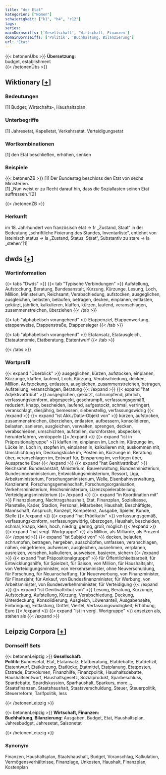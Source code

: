 ```yaml
---
title: "der Etat"
kategorien: ["Nomen"]
schwierigkeit: ["k1", "h4", "r12"]
tags:
series:
mainDornseiffs: ['Gesellschaft', 'Wirtschaft, Finanzen']
domainDornseiffs: ['Politik', 'Buchhaltung, Bilanzierung']
url: "Etat"
---
```


{{< betonenÜbs >}}
**Übersetzung:**  
budget, establishment  
{{< /betonenÜbs >}}

## Wiktionary [[+](https://de.wiktionary.org/wiki/Etat)]

### Bedeutungen
[1] Budget; Wirtschafts-, Haushaltsplan  

### Unterbegriffe
[1] Jahresetat, Kapelletat, Verkehrsetat, Verteidigungsetat  

### Wortkombinationen
[1] den Etat beschließen, erhöhen, senken  

### Beispiele
{{< betonenZB >}}
[1] Der Bundestag beschloss den Etat von sechs Ministerien.  
[1] „Nun weist er zu Recht darauf hin, dass die Soziallasten seinen Etat auffressen.“[2]  

{{< /betonenZB >}}
### Herkunft
im 18. Jahrhundert von französisch état → fr „Zustand, Staat“ in der Bedeutung „schriftliche Fixierung des Standes, Inventarliste“, entlehnt von lateinisch status → la „Zustand, Status, Staat“, Substantiv zu stare → la „stehen“[1]  



## dwds [[+](https://www.dwds.de/wb/Etat)]

### Wortinformation
{{< tabs "Dwds" >}}
{{< tab "Typische Verbindungen" >}}
Aufstellung, Aufstockung, Beratung, Bundesanstalt, Kürzung, Kürzunge, Lesung, Loch, Million, Ministerium, Reichsamt, Verabschiedung, aufstocken, ausgeglichen, ausgleichen, belasten, belaufen, betragen, decken, einplanen, entlasten, gekürzt, jährlich, kalkulieren, klaffen, kürzen, laufend, veranschlagen, zusammenstreichen, überziehen
{{< /tab >}}

{{< tab "alphabetisch vorangehend" >}}
Etappenziel, Etappenwertung, etappenweise, Etappenstraße, Etappensieger
{{< /tab >}}

{{< tab "alphabetisch vorangehend" >}}
Etatansatz, Etatausgleich, Etatautonomie, Etatberatung, Etatentwurf
{{< /tab >}}

{{< /tabs >}}

### Wortprofil
{{< expand "Überblick" >}} ausgeglichen, kürzen, aufstocken, einplanen, Kürzunge, klaffen, laufend, Loch, Kürzung, Verabschiedung, decken, Million, Aufstockung, entlasten, ausgleichen, zusammenstreichen, betragen, Aufstellung, veranschlagen, Beratung {{< /expand >}}
{{< expand "hat Adjektivattribut" >}} ausgeglichen, gekürzt, schrumpfend, jährlich, verfassungskonform, abgespeckt, geschrumpft, verfassungsgemäß, reduziert, knapp, bescheiden, laufend, aufgestockt, schmal, verringert, veranschlagt, diesjährig, bemessen, siebenstellig, verfassungswidrig {{< /expand >}}
{{< expand "ist Akk./Dativ-Objekt von" >}} kürzen, aufstocken, zusammenstreichen, überziehen, entlasten, aufbessern, konsolidieren, belasten, sanieren, ausgleichen, verwalten, sprengen, decken, verabschieden, umschichten, aufstellen, durchforsten, abspecken, herunterfahren, verdoppeln {{< /expand >}}
{{< expand "ist in Präpositionalgruppe" >}} klaffen im, einplanen im, Loch im, Kürzunge im, Lücke im, Loch in, stopfen im, einplanen in, kalkulieren mit, auskommen mit, Umschichtung im, Deckungslücke im, Posten im, Kürzunge in, Beratung über, veranschlagen im, Entwurf für, Einsparung im, verfügen über, Aussprache über {{< /expand >}}
{{< expand "hat Genitivattribut" >}} Reichsamt, Bundesanstalt, Ministerium, Bauverwaltung, Bundesministerium, Bundesinnenministerium, Entwicklungsministerium, Ressort, Liga, Arbeitsministerium, Forschungsministerium, Welle, Eisenbahnverwaltung, Kanzleramt, Forschungsgemeinschaft, Forschungsorganisation, Verkehrsministerium, Reichsministerium, Lizenzspielerabteilung, Verteidigungsministerium {{< /expand >}}
{{< expand "in Koordination mit" >}} Finanzplanung, Nachtragshaushalt, Etat, Finanzplan, Sozialkasse, Planstelle, Kader, Stadion, Personal, Mitarbeiter, Haushalt, Beschäftigte, Mannschaft, Anspruch, Konzept, Kompetenz, Ausgabe, Spieler, Kunde, Stelle {{< /expand >}}
{{< expand "hat Prädikativ" >}} verfassungsgemäß, verfassungskonform, verfassungswidrig, überzogen, Haushalt, bescheiden, schmal, knapp, klein, hoch, niedrig, gering, groß, möglich {{< /expand >}}
{{< expand "hat vergl. Wortgruppe" >}} als Million, als Milliarde, als Prozent {{< /expand >}}
{{< expand "ist Subjekt von" >}} decken, belaufen, schrumpfen, betragen, hergeben, ausschöpfen, umfassen, veranschlagen, nähen, eingefrieren, aufweisen, ausgleichen, ausnehmen, verplanen, ausreizen, vorsehen, kalkulieren, ausweisen, basieren, sichern {{< /expand >}}
{{< expand "hat Präpositionalgruppe" >}} für Öffentlichkeitsarbeit, für Entwicklungshilfe, für Spielzeit, für Saison, von Million, für Haushaltsjahr, von Verteidigungsminister, von Verkehrsminister, ohne Neuverschuldung, für Forschung, für Neuanschaffung, für Neuerwerbung, von Finanzminister, für Finanzjahr, für Ankauf, von Bundesfinanzminister, für Werbung, von Arbeitsminister, von Bundesverkehrsminister, für Verteidigung {{< /expand >}}
{{< expand "ist Genitivattribut von" >}} Lesung, Beratung, Kürzunge, Aufstockung, Aufstellung, Kürzung, Verabschiedung, Deckung, Unterdeckung, Konsolidierung, Ausgleich, Löwenanteil, Ausgabenseite, Einbringung, Entlastung, Drittel, Viertel, Verfassungswidrigkeit, Erhöhung, Euro {{< /expand >}}
{{< expand "ist in vergl. Wortgruppe" >}} ansetzen als, stehen als {{< /expand >}}

## Leipzig Corpora [[+](https://corpora.uni-leipzig.de/en/res?word=Etat&corpusId=deu_newscrawl-public_2018)]

### Dornseiff Sets
{{< betonenLeipzig >}}
**Gesellschaft:**  
**Politik:** Bundesetat, Etat, Etatansatz, Etatberatung, Etatdebatte, Etatdefizit, Etatentwurf, Etatkürzung, Etatlücke, Etatmittel, Etatplanung, Etatposten, Etatrede, Etatvolumen, Finanzhilfe, Finanzpolitik, Haushaltsdebatte, Haushaltsentwurf, Haushaltsgesetz, Sozialprodukt, Sparbeschluss, Spardebatte, Spardiskussion, Sparhaushalt, Sparkurs, more..., Staatsfinanzen, Staatshaushalt, Staatsverschuldung, Steuer, Steuerpolitik, Steuerreform, Tarifpolitik, less  

{{< /betonenLeipzig >}}


{{< betonenLeipzig >}}
**Wirtschaft, Finanzen:**  
**Buchhaltung, Bilanzierung:** Ausgaben, Budget, Etat, Haushaltsplan, Jahresbudget, Jahresetat, Saisonetat  

{{< /betonenLeipzig >}}

### Synonym
Finanzen, Haushaltsplan, Staatshaushalt, Budget, Voranschlag, Kalkulation, Vermögensverhältnisse, Finanzlage, Unkosten, Haushalt, Finanzplan, Kostenplan

